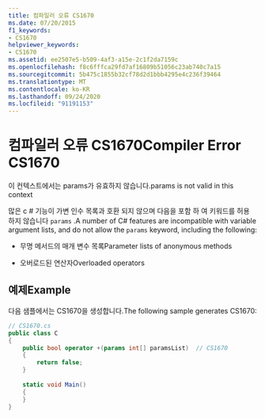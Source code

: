 ```yaml
---
title: 컴파일러 오류 CS1670
ms.date: 07/20/2015
f1_keywords:
- CS1670
helpviewer_keywords:
- CS1670
ms.assetid: ee2507e5-b509-4af3-a15e-2c1f2da7159c
ms.openlocfilehash: f8c6fffca29fd7af16809b51056c23ab740c7a15
ms.sourcegitcommit: 5b475c1855b32cf78d2d1bbb4295e4c236f39464
ms.translationtype: MT
ms.contentlocale: ko-KR
ms.lasthandoff: 09/24/2020
ms.locfileid: "91191153"
---
```

# <a name="compiler-error-cs1670"></a><span data-ttu-id="eb3b0-102">컴파일러 오류 CS1670</span><span class="sxs-lookup"><span data-stu-id="eb3b0-102">Compiler Error CS1670</span></span>

<span data-ttu-id="eb3b0-103">이 컨텍스트에서는 params가 유효하지 않습니다.</span><span class="sxs-lookup"><span data-stu-id="eb3b0-103">params is not valid in this context</span></span>  
  
 <span data-ttu-id="eb3b0-104">많은 c # 기능이 가변 인수 목록과 호환 되지 않으며 다음을 포함 하 여 키워드를 허용 하지 않습니다 `params` .</span><span class="sxs-lookup"><span data-stu-id="eb3b0-104">A number of C# features are incompatible with variable argument lists, and do not allow the `params` keyword, including the following:</span></span>  
  
- <span data-ttu-id="eb3b0-105">무명 메서드의 매개 변수 목록</span><span class="sxs-lookup"><span data-stu-id="eb3b0-105">Parameter lists of anonymous methods</span></span>  
  
- <span data-ttu-id="eb3b0-106">오버로드된 연산자</span><span class="sxs-lookup"><span data-stu-id="eb3b0-106">Overloaded operators</span></span>  
  
## <a name="example"></a><span data-ttu-id="eb3b0-107">예제</span><span class="sxs-lookup"><span data-stu-id="eb3b0-107">Example</span></span>  

 <span data-ttu-id="eb3b0-108">다음 샘플에서는 CS1670을 생성합니다.</span><span class="sxs-lookup"><span data-stu-id="eb3b0-108">The following sample generates CS1670:</span></span>  
  
```csharp  
// CS1670.cs  
public class C  
{  
    public bool operator +(params int[] paramsList)  // CS1670  
    {  
        return false;  
    }  
  
    static void Main()  
    {  
    }  
}  
```
